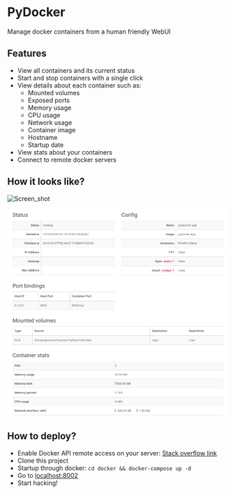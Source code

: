 PyDocker
========
Manage docker containers from a human friendly WebUI

## Features
- View all containers and its current status
- Start and stop containers with a single click
- View details about each container such as:
  - Mounted volumes
  - Exposed ports
  - Memory usage
  - CPU usage
  - Network usage
  - Container image
  - Hostname
  - Startup date
- View stats about your containers
- Connect to remote docker servers

## How it looks like?

![Screen_shot](http://i.imgur.com/UZV3e0s.png)

![Details](./docs/screenshots/details.png)

## How to deploy?
 * Enable Docker API remote access on your server: [Stack overflow link](https://stackoverflow.com/a/43030300/3211029)
 * Clone this project
 * Startup through docker: `cd docker && docker-compose up -d`
 * Go to [localhost:8002](http://localhost:8002)
 * Start hacking!